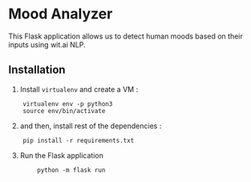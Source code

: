 # Mood Analyzer
This Flask application allows us to detect human moods based on their inputs using wit.ai NLP.

## Installation
1. Install ``virtualenv`` and create a VM :
```
	virtualenv env -p python3
	source env/bin/activate
```

2. and then, install rest of the dependencies :
```
	pip install -r requirements.txt
```

3. Run the Flask application
```
        python -m flask run
```
